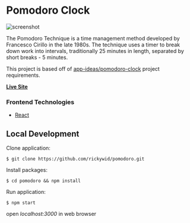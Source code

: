 # Pomodoro Clock
![screenshot](https://i.imgur.com/kwL3ZKv.png)

The Pomodoro Technique is a time management method developed by Francesco Cirillo in the late 1980s. The technique uses a timer to break down work into intervals, traditionally 25 minutes in length, separated by short breaks - 5 minutes.

This project is based off of [app-ideas/pomodoro-clock](https://github.com/florinpop17/app-ideas/blob/master/Projects/1-Beginner/Pomodoro-Clock.md) project requirements. 

**[Live Site](https://rickywid.github.io/pomodoro/)**

### Frontend Technologies
- [React](https://reactjs.org/)

## Local Development

Clone application:

`$ git clone https://github.com/rickywid/pomodoro.git`

Install packages:

`$ cd pomodoro && npm install`

Run application:

`$ npm start`

open *localhost:3000* in web browser
